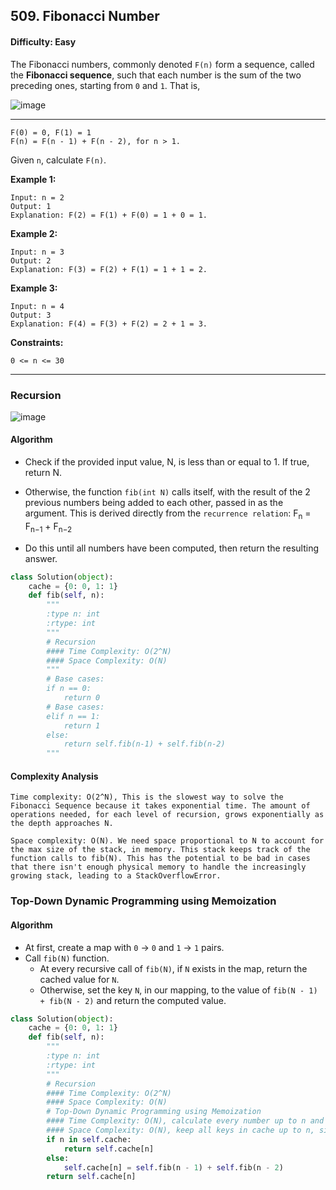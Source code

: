 ## 509. Fibonacci Number

#### Difficulty: Easy

The Fibonacci numbers, commonly denoted ```F(n)``` form a sequence, called the __Fibonacci sequence__, such that each number is the sum of the two preceding ones, starting from ```0``` and ```1```. That is,

![image](https://user-images.githubusercontent.com/35042430/206746225-cf630d85-9c02-4493-bbd1-30315a34549e.png)

---

```
F(0) = 0, F(1) = 1
F(n) = F(n - 1) + F(n - 2), for n > 1.
```

Given ```n```, calculate ```F(n)```.

__Example 1:__

```
Input: n = 2
Output: 1
Explanation: F(2) = F(1) + F(0) = 1 + 0 = 1.
```

__Example 2:__

```
Input: n = 3
Output: 2
Explanation: F(3) = F(2) + F(1) = 1 + 1 = 2.
```

__Example 3:__

```
Input: n = 4
Output: 3
Explanation: F(4) = F(3) + F(2) = 2 + 1 = 3.
```

__Constraints:__

```
0 <= n <= 30
```

---

### Recursion

![image](https://leetcode.com/problems/fibonacci-number/solutions/362772/Figures/509/fibonacciRecursion5.png)

#### Algorithm

- Check if the provided input value, N, is less than or equal to 1. If true, return N.

- Otherwise, the function ```fib(int N)``` calls itself, with the result of the 2 previous numbers being added to each other, passed in as the argument. This is derived directly from the ```recurrence relation```: F<sub>n</sub> = F<sub>n−1</sub> + F<sub>n−2</sub>
 
- Do this until all numbers have been computed, then return the resulting answer.

```Python
class Solution(object):
    cache = {0: 0, 1: 1}
    def fib(self, n):
        """
        :type n: int
        :rtype: int
        """
        # Recursion
        #### Time Complexity: O(2^N)
        #### Space Complexity: O(N)
        """
        # Base cases:
        if n == 0:
            return 0
        # Base cases:
        elif n == 1:
            return 1
        else:
            return self.fib(n-1) + self.fib(n-2)
        """
```

#### Complexity Analysis
```
Time complexity: O(2^N), This is the slowest way to solve the Fibonacci Sequence because it takes exponential time. The amount of operations needed, for each level of recursion, grows exponentially as the depth approaches N.

Space complexity: O(N). We need space proportional to N to account for the max size of the stack, in memory. This stack keeps track of the function calls to fib(N). This has the potential to be bad in cases that there isn't enough physical memory to handle the increasingly growing stack, leading to a StackOverflowError. 
```

### Top-Down Dynamic Programming using Memoization

#### Algorithm

- At first, create a map with ```0``` -> ```0``` and ```1``` -> ```1``` pairs.
- Call ```fib(N)``` function.
    - At every recursive call of ```fib(N)```, if ```N``` exists in the map, return the cached value for ```N```.
    - Otherwise, set the key ```N```, in our mapping, to the value of ```fib(N - 1) + fib(N - 2)``` and return the computed value.

```Python
class Solution(object):
    cache = {0: 0, 1: 1}
    def fib(self, n):
        """
        :type n: int
        :rtype: int
        """
        # Recursion
        #### Time Complexity: O(2^N)
        #### Space Complexity: O(N)
        # Top-Down Dynamic Programming using Memoization
        #### Time Complexity: O(N), calculate every number up to n and store into cache dictionary. If number calculated before and stored in cache, omit calculation and return value
        #### Space Complexity: O(N), keep all keys in cache up to n, size of the stack in memory is proportional to N
        if n in self.cache:
            return self.cache[n]
        else:
            self.cache[n] = self.fib(n - 1) + self.fib(n - 2)
        return self.cache[n]
```
